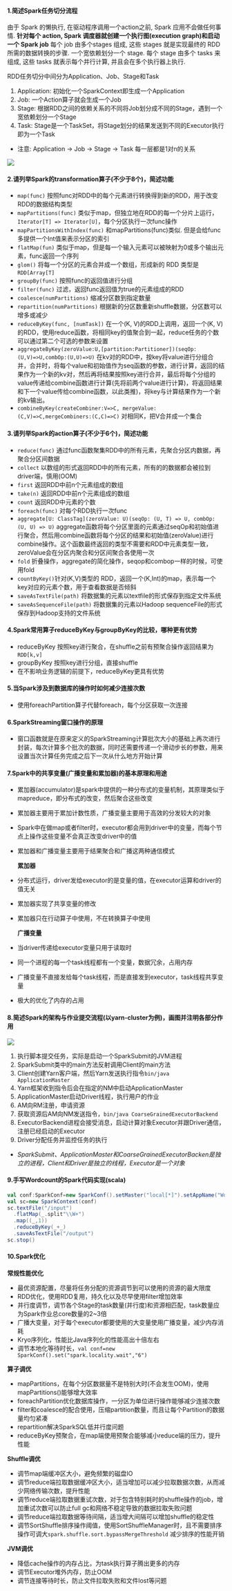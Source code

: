 #### 1.简述Spark任务切分流程
由于 Spark 的懒执行, 在驱动程序调用一个action之前, Spark 应用不会做任何事情.
**针对每个 action, Spark 调度器就创建一个执行图(execution graph)和启动一个 Spark job**
每个 job 由多个stages 组成, 这些 stages 就是实现最终的 RDD 所需的数据转换的步骤. 一个宽依赖划分一个 stage.
每个 stage 由多个 tasks 来组成, 这些 tasks 就表示每个并行计算, 并且会在多个执行器上执行.

RDD任务切分中间分为Application、Job、Stage和Task
1. Application: 初始化一个SparkContext即生成一个Application
2. Job: 一个Action算子就会生成一个Job
3. Stage: 根据RDD之间的依赖关系的不同将Job划分成不同的Stage，遇到一个宽依赖划分一个Stage
4. Task: Stage是一个TaskSet，将Stage划分的结果发送到不同的Executor执行即为一个Task
 * 注意: Application -> Job -> Stage -> Task 每一层都是1对n的关系

![](img/spark-job-devide.png)

#### 2.请列举Spark的transformation算子(不少于8个)，简述功能
 * `map(func)` 按照func对RDD中的每个元素进行转换得到新的RDD，用于改变RDD的数据结构类型
 * `mapPartitions(func)` 类似于map，但独立地在RDD的每一个分片上运行，`Iterator[T] => Iterator[U]`，每个分区执行一次func操作
 * `mapPartitionsWithIndex(func)` 和mapPartitions(func)类似. 但是会给func多提供一个Int值来表示分区的索引
 * `flatMap(fun)` 类似于map，但是每一个输入元素可以被映射为0或多个输出元素，func返回一个序列
 * `glom()` 将每一个分区的元素合并成一个数组，形成新的 RDD 类型是`RDD[Array[T]`
 * `groupBy(func)` 按照func的返回值进行分组
 * `filter(func)` 过滤，返回func返回值为true的元素组成的RDD
 * `coalesce(numPartitions)` 缩减分区数到指定数量
 * `repartition(numPartitions)` 根据新的分区数重新shuffle数据，分区数可以增多或减少
 * `reduceByKey(func, [numTask])` 在一个(K, V)的RDD上调用，返回一个(K, V)的RDD，使用reduce函数，将相同key的值聚合到一起，reduce任务的个数可以通过第二个可选的参数来设置
 * `aggregateByKey(zeroValue:U,[partition:Partitioner])(seqOp:(U,V)=>U,combOp:(U,U)=>U)` 在kv对的RDD中，按key将value进行分组合并，合并时，将每个value和初始值作为seq函数的参数，进行计算，返回的结果作为一个新的kv对，然后再将结果按照key进行合并，最后将每个分组的value传递给combine函数进行计算(先将前两个value进行计算)，将返回结果和下一个value传给combine函数，以此类推)，将key与计算结果作为一个新的kv输出。
 * `combineByKey(createCombiner:V=>C, mergeValue:(C,V)=>C,mergeCombiners:(C,C)=>C)` 对相同K，把V合并成一个集合

#### 3.请列举Spark的action算子(不少于6个)，简述功能
 * `reduce(func)` 通过func函数聚集RDD中的所有元素，先聚合分区内数据，再聚合分区间数据
 * `collect` 以数组的形式返回RDD中的所有元素，所有的的数据都会被拉到driver端，慎用(OOM)
 * `first` 返回RDD中前n个元素组成的数组
 * `take(n)` 返回RDD中前n个元素组成的数组
 * `count` 返回RDD中元素的个数
 * `foreach(func)` 对每个RDD执行一次func
 * `aggregate[U: ClassTag](zeroValue: U)(seqOp: (U, T) => U, combOp: (U, U) => U)` aggregate函数将每个分区里面的元素通过seqOp和初始值进行聚合，然后用combine函数将每个分区的结果和初始值(zeroValue)进行combine操作。这个函数最终返回的类型不需要和RDD中元素类型一致，zeroValue会在分区内聚合和分区间聚合各使用一次
 * `fold` 折叠操作，aggregate的简化操作，seqop和combop一样的时候，可使用fold
 * `countByKey()`针对(K,V)类型的 RDD，返回一个(K,Int)的map，表示每一个key对应的元素个数，用于查看数据是否倾斜
 * `saveAsTextFile(path)` 将数据集的元素以textfile的形式保存到指定文件系统
 * `saveAsSequenceFile(path)` 将数据集的元素以Hadoop sequenceFile的形式保存到Hadoop支持的文件系统

#### 4.Spark常用算子reduceByKey与groupByKey的比较，哪种更有优势
 * reduceByKey 按照key进行聚合，在shuffle之前有预聚合操作返回结果为`RDD[k,v]`
 * groupByKey 按照key进行分组，直接shuffle
 * 在不影响业务逻辑的前提下，reduceByKey更具有优势


#### 5.当Spark涉及到数据库的操作时如何减少连接次数
 * 使用foreachPartition算子代替foreach，每个分区获取一次连接

#### 6.SparkStreaming窗口操作的原理
 * 窗口函数就是在原来定义的SparkStreaming计算批次大小的基础上再次进行封装，每次计算多个批次的数据，同时还需要传递一个滑动步长的参数，用来设置当次计算任务完成之后下一次从什么地方开始计算
<!-- TODO 绘图表示窗口长度和滑动步长 -->


#### 7.Spark中的共享变量(广播变量和累加器)的基本原理和用途
 * 累加器(accumulator)是spark中提供的一种分布式的变量机制，其原理类似于mapreduce，即分布式的改变，然后聚合这些改变
 * 累加器主要用于累加计数性质，广播变量主要用于高效的分发较大的对象
 * Spark中在做map或者filter时，executor都会用到driver中的变量，而每个节点上操作这些变量不会真正改变driver中的值
 * 累加器和广播变量主要用于结果聚合和广播这两种通信模式

    **累加器**
 * 分布式运行，driver发给executor的是变量的值，在executor运算和driver的值无关
 * 累加器实现了共享变量的修改
 * 累加器只在行动算子中使用，不在转换算子中使用

    **广播变量**
 * 当driver传递给executor变量只用于读取时
 * 同一个进程的每一个task线程都有一个变量，数据冗余，占用内存
 * 广播变量不直接发给每个task线程，而是直接发到executor，task线程共享变量
 * 极大的优化了内存的占用

#### 8.简述Spark的架构与作业提交流程(以yarn-cluster为例)，画图并注明各部分作用
![](img/spark-yarn-cluster.png)
1. 执行脚本提交任务，实际是启动一个SparkSubmit的JVM进程
2. SparkSubmit类中的main方法反射调用Client的main方法
3. Client创建Yarn客户端，然后Yarn发送执行指令`bin/java ApplicationMaster`
4. Yarn框架收到指令后会在指定的NM中启动ApplicationMaster
5. ApplicationMaster启动Driver线程，执行用户的作业
6. AM向RM注册，申请资源
7. 获取资源后AM向NM发送指令，`bin/java CoarseGrainedExecutorBackend`
8. ExecutorBackend进程会接受消息，启动计算对象Executor并跟Driver通信，注册已经启动的Executor
9. Driver分配任务并监控任务的执行

 * *SparkSubmit、ApplicationMaster和CoarseGrainedExecutorBacken是独立的进程，Client和Driver是独立的线程，Executor是一个对象*

#### 9.手写Wordcount的Spark代码实现(scala)
```scala
val conf:SparkConf=new SparkConf().setMaster("local[*]").setAppName("WordCount")
val sc=new SparkContext(conf)
sc.textFile("/input")
  .flatMap(_.split"\\W+")
  .map((_,1))
  .reduceByKey(_+_)
  .saveAsTextFile("/output")
sc.stop()
```

#### 10.Spark优化
**常规性能优化**
 * 最优资源配置，尽量将任务分配的资源调节到可以使用的资源的最大限度
 * RDD优化，使用RDD复用，持久化以及尽早使用filter增加效率
 * 并行度调节，调节各个Stage的task数量(并行度)和资源相匹配，task数量应为Spark作业总core数量的2~3倍
 * 广播大变量，对于每个executor都要使用的大变量使用广播变量，减少内存消耗
 * Kryo序列化，性能比Java序列化的性能高出十倍左右
 * 调节本地化等待时长，`val conf=new SparkConf().set("spark.locality.wait","6")`

**算子调优**
 * mapPartitions，在每个分区数据量不是特别大时(不会发生OOM)，使用mapPartitions()能够增大效率
 * foreachPartition优化数据库操作，一分区为单位进行操作能够减少连接次数
 * filter和coalesce的配合使用，压缩partition数量，而且让每个Partition的数据量均匀紧凑
 * repartition解决SparkSQL低并行度问题
 * reduceByKey预聚合，在map端使用预聚合能够减小reduce端的压力，提升性能

**Shuffle调优**
 * 调节map端缓冲区大小，避免频繁的磁盘IO
 * 调节reduce端拉取数据缓冲区大小，适当增加可以减少拉取数据次数，从而减少网络传输次数，提升性能
 * 调节reduce端拉取数据重试次数，对于包含特别耗时的shuffle操作的job，增加重试次数可以防止full gc和网络不稳定导致的数据拉取失败问题
 * 调节reduce端拉取数据等待间隔，适当增大间隔可以增加shuffle的稳定性
 * 调节SortShuffle排序操作阈值，使用SortShuffleManager时，且不需要排序操作可调大`spark.shuffle.sort.bypassMergeThreshold` 减少排序的性能开销

**JVM调优**
 * 降低cache操作的内存占比，为task执行算子腾出更多的内存
 * 调节Executor堆外内存，防止OOM
 * 调节连接等待时长，防止文件拉取失败和文件lost等问题
